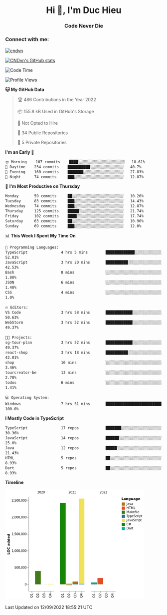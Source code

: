<h1 align="center">Hi 👋, I'm Duc Hieu</h1>
<h3 align="center">Code Never Die</h3>

<h3 align="left">Connect with me:</h3>
<p align="left">
<a href="https://linkedin.com/in/cndvn" target="blank"><img align="center" src="https://img.shields.io/badge/LinkedIn-0077B5?style=for-the-badge&logo=linkedin&logoColor=white" alt="cndvn"/></a>
<!--
<a href="https://fb.com/cnd.duchieu" target="blank"><img align="center" src="https://img.shields.io/badge/Facebook-1877F2?style=for-the-badge&logo=facebook&logoColor=white" alt="cnd.duchieu"/></a>
 -->
</p>

[![CNDvn's GitHub stats](https://github-readme-stats.vercel.app/api?username=cndvn)](https://github.com/anuraghazra/github-readme-stats)

<!--START_SECTION:waka-->
![Code Time](http://img.shields.io/badge/Code%20Time-886%20hrs%2056%20mins-blue)

![Profile Views](http://img.shields.io/badge/Profile%20Views-0-blue)

**🐱 My GitHub Data** 

> 🏆 486 Contributions in the Year 2022
 > 
> 📦 155.8 kB Used in GitHub's Storage 
 > 
> 🚫 Not Opted to Hire
 > 
> 📜 34 Public Repositories 
 > 
> 🔑 5 Private Repositories  
 > 
**I'm an Early 🐤** 

```text
🌞 Morning    107 commits    ████░░░░░░░░░░░░░░░░░░░░░   18.61% 
🌆 Daytime    234 commits    ██████████░░░░░░░░░░░░░░░   40.7% 
🌃 Evening    160 commits    ███████░░░░░░░░░░░░░░░░░░   27.83% 
🌙 Night      74 commits     ███░░░░░░░░░░░░░░░░░░░░░░   12.87%

```
📅 **I'm Most Productive on Thursday** 

```text
Monday       59 commits     ██░░░░░░░░░░░░░░░░░░░░░░░   10.26% 
Tuesday      83 commits     ███░░░░░░░░░░░░░░░░░░░░░░   14.43% 
Wednesday    74 commits     ███░░░░░░░░░░░░░░░░░░░░░░   12.87% 
Thursday     125 commits    █████░░░░░░░░░░░░░░░░░░░░   21.74% 
Friday       102 commits    ████░░░░░░░░░░░░░░░░░░░░░   17.74% 
Saturday     63 commits     ██░░░░░░░░░░░░░░░░░░░░░░░   10.96% 
Sunday       69 commits     ███░░░░░░░░░░░░░░░░░░░░░░   12.0%

```


📊 **This Week I Spent My Time On** 

```text
💬 Programming Languages: 
TypeScript               4 hrs 5 mins        █████████████░░░░░░░░░░░░   52.01% 
JavaScript               3 hrs 20 mins       ██████████░░░░░░░░░░░░░░░   42.53% 
Bash                     8 mins              ░░░░░░░░░░░░░░░░░░░░░░░░░   1.88% 
JSON                     6 mins              ░░░░░░░░░░░░░░░░░░░░░░░░░   1.48% 
CSS                      4 mins              ░░░░░░░░░░░░░░░░░░░░░░░░░   1.0%

🔥 Editors: 
VS Code                  3 hrs 58 mins       ████████████░░░░░░░░░░░░░   50.63% 
WebStorm                 3 hrs 52 mins       ████████████░░░░░░░░░░░░░   49.37%

🐱‍💻 Projects: 
sg-tour-plan             3 hrs 52 mins       ████████████░░░░░░░░░░░░░   49.37% 
react-shop               3 hrs 18 mins       ██████████░░░░░░░░░░░░░░░   42.01% 
shop                     16 mins             ░░░░░░░░░░░░░░░░░░░░░░░░░   3.46% 
tourcreator-be           13 mins             ░░░░░░░░░░░░░░░░░░░░░░░░░   2.78% 
todos                    6 mins              ░░░░░░░░░░░░░░░░░░░░░░░░░   1.41%

💻 Operating System: 
Windows                  7 hrs 51 mins       █████████████████████████   100.0%

```

**I Mostly Code in TypeScript** 

```text
TypeScript               17 repos            ███████░░░░░░░░░░░░░░░░░░   30.36% 
JavaScript               14 repos            ██████░░░░░░░░░░░░░░░░░░░   25.0% 
Java                     12 repos            █████░░░░░░░░░░░░░░░░░░░░   21.43% 
HTML                     5 repos             ██░░░░░░░░░░░░░░░░░░░░░░░   8.93% 
Dart                     5 repos             ██░░░░░░░░░░░░░░░░░░░░░░░   8.93%

```


**Timeline**

![Chart not found](https://raw.githubusercontent.com/CNDvn/CNDvn/main/charts/bar_graph.png) 


 Last Updated on 12/09/2022 18:55:21 UTC
<!--END_SECTION:waka-->
